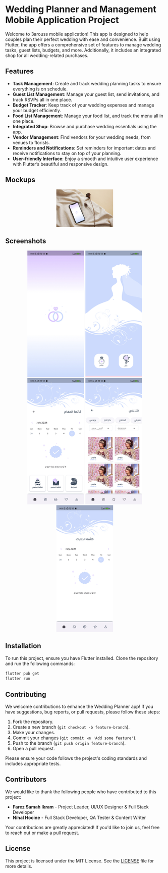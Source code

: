 # Wedding Planner and Management Mobile Application Project

Welcome to 3arouss mobile application! This app is designed to help couples plan their perfect wedding with ease and convenience. Built using Flutter, the app offers a comprehensive set of features to manage wedding tasks, guest lists, budgets, and more. Additionally, it includes an integrated shop for all wedding-related purchases.

## Features

- **Task Management**: Create and track wedding planning tasks to ensure everything is on schedule.
- **Guest List Management**: Manage your guest list, send invitations, and track RSVPs all in one place.
- **Budget Tracker**: Keep track of your wedding expenses and manage your budget efficiently.
- **Food List Management**: Manage your food list, and track the menu all in one place.
- **Integrated Shop**: Browse and purchase wedding essentials using the app.
- **Vendor Management**: Find vendors for your wedding needs, from venues to florists.
- **Reminders and Notifications**: Set reminders for important dates and receive notifications to stay on top of your planning.
- **User-friendly Interface**: Enjoy a smooth and intuitive user experience with Flutter’s beautiful and responsive design.

## Mockups

<p align="center">
  <img src="screenshots/mockup.jpg" alt="Screenshot 1" width="180" />
</p>

## Screenshots

<p align="center">
  <img src="screenshots/Screenshot1.jpg" alt="Screenshot 1" width="180" />
  <img src="screenshots/Screenshot2.jpg" alt="Screenshot 2" width="180" />
  <img src="screenshots/Screenshot3.jpg" alt="Screenshot 3" width="180" />
  <img src="screenshots/Screenshot5.jpg" alt="Screenshot 5" width="180" />
  <img src="screenshots/Screenshot6.jpg" alt="Screenshot 6" width="180" />
</p>

## Installation

To run this project, ensure you have Flutter installed. Clone the repository and run the following commands:

```bash
flutter pub get
flutter run
```

## Contributing

We welcome contributions to enhance the Wedding Planner app! If you have suggestions, bug reports, or pull requests, please follow these steps:

1. Fork the repository.
2. Create a new branch (`git checkout -b feature-branch`).
3. Make your changes.
4. Commit your changes (`git commit -m 'Add some feature'`).
5. Push to the branch (`git push origin feature-branch`).
6. Open a pull request.

Please ensure your code follows the project's coding standards and includes appropriate tests.


## Contributors

We would like to thank the following people who have contributed to this project:

- **Farez Samah Ikram** - Project Leader, UI/UX Designer & Full Stack Developer
- **Nihal Hocine** - Full Stack Developer, QA Tester & Content Writer
  
Your contributions are greatly appreciated! If you'd like to join us, feel free to reach out or make a pull request.

## License

This project is licensed under the MIT License. See the [LICENSE](LICENSE) file for more details.
